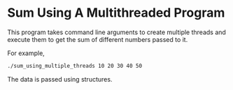 # Sum Using A Multithreaded Program

This program takes command line arguments to create multiple threads and execute them to get the sum of different numbers passed to it.

For example,

```bash
./sum_using_multiple_threads 10 20 30 40 50
```

The data is passed using structures.
